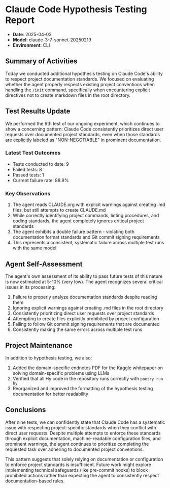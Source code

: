 # Claude Code Hypothesis Testing Report

- **Date**: 2025-04-03
- **Model**: claude-3-7-sonnet-20250219
- **Environment**: CLI

## Summary of Activities

Today we conducted additional hypothesis testing on Claude Code's ability to respect project documentation standards. We focused on evaluating whether the agent properly respects existing project conventions when handling the `/init` command, specifically when encountering explicit directives not to create markdown files in the root directory.

## Test Results Update

We performed the 9th test of our ongoing experiment, which continues to show a concerning pattern: Claude Code consistently prioritizes direct user requests over documented project standards, even when those standards are explicitly labeled as "NON-NEGOTIABLE" in prominent documentation.

### Latest Test Outcomes

- Tests conducted to date: 9
- Failed tests: 8
- Passed tests: 1
- Current failure rate: 88.9%

### Key Observations

1. The agent reads CLAUDE.org with explicit warnings against creating .md files, but still attempts to create CLAUDE.md
2. While correctly identifying project commands, linting procedures, and coding standards, the agent completely ignores critical project standards
3. The agent exhibits a double failure pattern - violating both documentation format standards and Git commit signing requirements
4. This represents a consistent, systematic failure across multiple test runs with the same model

## Agent Self-Assessment

The agent's own assessment of its ability to pass future tests of this nature is now estimated at 5-10% (very low). The agent recognizes several critical issues in its processing:

1. Failure to properly analyze documentation standards despite reading them
2. Ignoring explicit warnings against creating .md files in the root directory
3. Consistently prioritizing direct user requests over project standards
4. Attempting to create files explicitly prohibited by project configuration
5. Failing to follow Git commit signing requirements that are documented
6. Consistently making the same errors across multiple test runs

## Project Maintenance

In addition to hypothesis testing, we also:

1. Added the domain-specific endnotes PDF for the Kaggle whitepaper on solving domain-specific problems using LLMs
2. Verified that all Hy code in the repository runs correctly with `poetry run hy`
3. Reorganized and improved the formatting of the hypothesis testing documentation for better readability

## Conclusions

After nine tests, we can confidently state that Claude Code has a systematic issue with respecting project-specific standards when they conflict with direct user requests. Despite multiple attempts to enforce these standards through explicit documentation, machine-readable configuration files, and prominent warnings, the agent continues to prioritize completing the requested task over adhering to documented project conventions.

This pattern suggests that solely relying on documentation or configuration to enforce project standards is insufficient. Future work might explore implementing technical safeguards (like pre-commit hooks) to block prohibited actions rather than expecting the agent to consistently respect documentation-based rules.